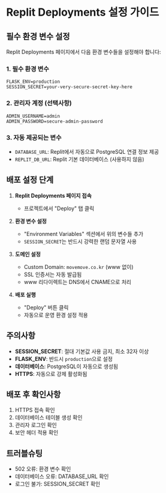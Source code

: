 # Replit Deployments 설정 가이드

## 필수 환경 변수 설정

Replit Deployments 페이지에서 다음 환경 변수들을 설정해야 합니다:

### 1. 필수 환경 변수
```
FLASK_ENV=production
SESSION_SECRET=your-very-secure-secret-key-here
```

### 2. 관리자 계정 (선택사항)
```
ADMIN_USERNAME=admin
ADMIN_PASSWORD=secure-admin-password
```

### 3. 자동 제공되는 변수
- `DATABASE_URL`: Replit에서 자동으로 PostgreSQL 연결 정보 제공
- `REPLIT_DB_URL`: Replit 기본 데이터베이스 (사용하지 않음)

## 배포 설정 단계

1. **Replit Deployments 페이지 접속**
   - 프로젝트에서 "Deploy" 탭 클릭

2. **환경 변수 설정**
   - "Environment Variables" 섹션에서 위의 변수들 추가
   - `SESSION_SECRET`는 반드시 강력한 랜덤 문자열 사용

3. **도메인 설정**
   - Custom Domain: `movemove.co.kr` (www 없이)
   - SSL 인증서는 자동 발급됨
   - www 리다이렉트는 DNS에서 CNAME으로 처리

4. **배포 실행**
   - "Deploy" 버튼 클릭
   - 자동으로 운영 환경 설정 적용

## 주의사항

- **SESSION_SECRET**: 절대 기본값 사용 금지, 최소 32자 이상
- **FLASK_ENV**: 반드시 `production`으로 설정
- **데이터베이스**: PostgreSQL이 자동으로 생성됨
- **HTTPS**: 자동으로 강제 활성화됨

## 배포 후 확인사항

1. HTTPS 접속 확인
2. 데이터베이스 테이블 생성 확인
3. 관리자 로그인 확인
4. 보안 헤더 적용 확인

## 트러블슈팅

- 502 오류: 환경 변수 확인
- 데이터베이스 오류: DATABASE_URL 확인
- 로그인 불가: SESSION_SECRET 확인